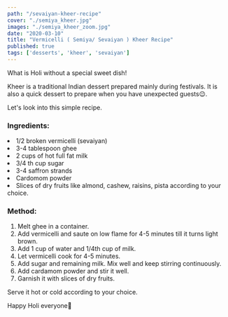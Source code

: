 ```yaml
---
path: "/sevaiyan-kheer-recipe"
cover: "./semiya_kheer.jpg"
images: "./semiya_kheer_zoom.jpg"
date: "2020-03-10"
title: "Vermicelli ( Semiya/ Sevaiyan ) Kheer Recipe"
published: true
tags: ['desserts', 'kheer', 'sevaiyan']
---
```

What is Holi without a special sweet dish!

Kheer is a traditional Indian dessert prepared mainly during festivals. It is also a quick dessert to prepare when you have unexpected guests😉.
<p>Let's look into this simple recipe.</p>
<h3>Ingredients:</h3>

<li>1/2 broken vermicelli (sevaiyan)</li>
<li>3-4 tablespoon ghee</li>
<li>2 cups of hot full fat milk</li>
<li> 3/4 th cup sugar</li>
<li> 3-4 saffron strands</li>
<li>Cardomom powder</li>
<li>Slices of dry fruits like almond, cashew, raisins, pista according to your choice.</li>
</ol>

<h3>Method:</h3>
<ol>
<li>Melt ghee in a container.</li>
<li>Add vermicelli and saute on low flame for 4-5 minutes till it turns light brown.</li>
<li>Add 1 cup of water and 1/4th cup of milk.</li>
<li>Let vermicelli cook for 4-5 minutes.</li>
<li>Add sugar and remaining milk. Mix well and keep stirring continuously.</li>
<li>Add cardamom powder and stir it well.</li>
<li>Garnish it with slices of dry fruits.</li>
</ol>

Serve it hot or cold according to your choice.

Happy Holi everyone🙂